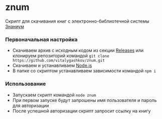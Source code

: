 # znum

Cкрипт для скачивания книг с электронно-библиотечной системы [Знаниум](https://znanium.com/)

### Первоначальная настройка

- Скачиваем архив с исходным кодом из секции [Releases](https://github.com/vitalygashkov/znum/releases) или клонируем репозиторий командой `git clone https://github.com/vitalygashkov/znum.git`
- Скачиваем и устанавливаем [Node.js](https://nodejs.org/en/download/)
- В папке со скриптом устанавливаем зависимости командой `npm i`

### Использование

- Запускаем скрипт командой `node znum`
- При первом запуске будут запрошены имя пользователя и пароль для авторизации
- После успешной авторизации скрипт запросит ссылку на книгу
